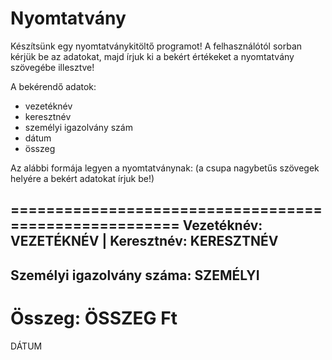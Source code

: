 # Nyomtatvány

Készítsünk egy nyomtatványkitöltő programot! A felhasználótól sorban kérjük be az adatokat, majd írjuk ki a bekért értékeket a nyomtatvány szövegébe illesztve!

A bekérendő adatok:
* vezetéknév
* keresztnév
* személyi igazolvány szám
* dátum
* összeg

Az alábbi formája legyen a nyomtatványnak:
(a csupa nagybetűs szövegek helyére a bekért adatokat írjuk be!)

======================================================
Vezetéknév: VEZETÉKNÉV | Keresztnév: KERESZTNÉV
------------------------------------------------------
Személyi igazolvány száma: SZEMÉLYI
------------------------------------------------------
Összeg: ÖSSZEG Ft
======================================================
DÁTUM


